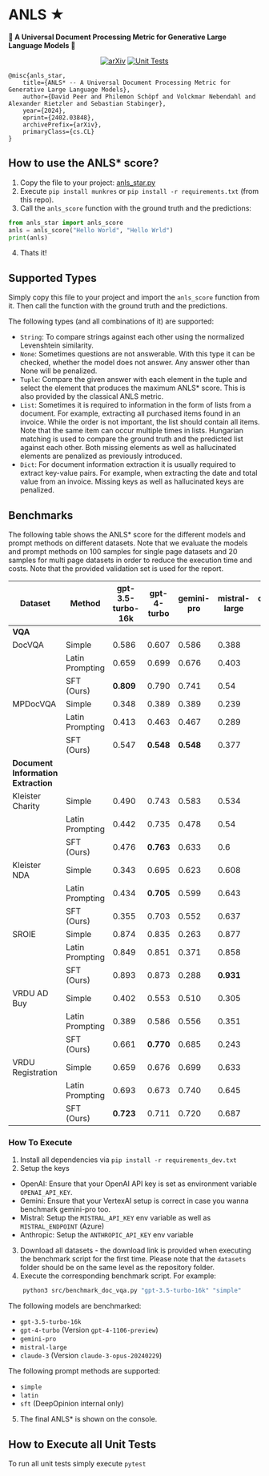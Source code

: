 # ANLS ★
**🌟 A Universal Document Processing Metric for Generative Large Language Models 🌟**

<div align="center">

<a href="">[![arXiv](https://img.shields.io/badge/arXiv-2402.03848-30C251.svg)](https://arxiv.org/abs/2402.03848)</a>
<a href="">![Unit Tests](https://github.com/deepopinion/anls_star_metric/actions/workflows/test.yml/badge.svg)</a>

</div>

    @misc{anls_star,
        title={ANLS* -- A Universal Document Processing Metric for Generative Large Language Models}, 
        author={David Peer and Philemon Schöpf and Volckmar Nebendahl and Alexander Rietzler and Sebastian Stabinger},
        year={2024},
        eprint={2402.03848},
        archivePrefix={arXiv},
        primaryClass={cs.CL}
    }

## How to use the ANLS* score?
1. Copy the file to your project: [anls_star.py](src/anls_star.py)
2. Execute `pip install munkres` or `pip install -r requirements.txt` (from this repo). 
3. Call the `anls_score` function with the ground truth and the predictions:

```python
from anls_star import anls_score
anls = anls_score("Hello World", "Hello Wrld")
print(anls)
```

4. Thats it!

## Supported Types
Simply copy this file to your project and import the `anls_score` function from it. Then call the function with the ground truth and the predictions. 

The following types (and all combinations of it) are supported:
- `String`: To compare strings against each other using the normalized Levenshtein similarity.
- `None`: Sometimes questions are not answerable. With this type it can be checked, whether the model does not answer. Any answer other than None will be penalized.
- `Tuple`: Compare the given answer with each element in the tuple and select the element that produces the maximum ANLS* score. This is also provided by the classical ANLS metric.
- `List`: Sometimes it is required to information in the form of lists from a document. For example, extracting all purchased items found in an invoice. While the order is not important, the list should contain all items. Note that the same item can occur multiple times in lists. Hungarian matching is used to compare the ground truth and the predicted list against each other. Both missing elements as well as hallucinated elements are penalized as previously introduced.
- `Dict`: For document information extraction it is usually required to extract key-value pairs. For example, when extracting the date and total value from an invoice. Missing keys as well as hallucinated keys are penalized.

## Benchmarks

The following table shows the ANLS* score for the different models and prompt methods on different datasets. Note that we evaluate the models and prompt methods on 100 samples for single page datasets and 20 samples for multi page datasets in order to reduce the execution time and costs. Note that the provided validation set is used for the report.


<!-- Use the following page to convert to latex for the paper https://tableconvert.com/markdown-to-latex -->
| Dataset           | Method     | gpt-3.5-turbo-16k | gpt-4-turbo | gemini-pro | mistral-large  | claude-3 |
| ----------------- | ---------- | ----------------- | ----------- | ---------- | -------------- | -------- |
|**VQA**|
| DocVQA            | Simple          | 0.586             | 0.607       | 0.586      | 0.388     |
|                   | Latin Prompting | 0.659             | 0.699       | 0.676      | 0.403     |
|                   | SFT (Ours)      | **0.809**         | 0.790       | 0.741      | 0.54      |
| MPDocVQA          | Simple          | 0.348             | 0.389       | 0.389      | 0.239     |
|                   | Latin Prompting | 0.413             | 0.463       | 0.467      | 0.289     |
|                   | SFT (Ours)      | 0.547             | **0.548**   | **0.548**  | 0.377     |
|**Document Information Extraction**|
| Kleister Charity  | Simple          | 0.490             | 0.743       | 0.583      | 0.534     |
|                   | Latin Prompting | 0.442             | 0.735       | 0.478      | 0.54      |
|                   | SFT (Ours)      | 0.476             | **0.763**   | 0.633      | 0.6       |
| Kleister NDA      | Simple          | 0.343             | 0.695       | 0.623      | 0.608     |
|                   | Latin Prompting | 0.434             | **0.705**   | 0.599      | 0.643     |
|                   | SFT (Ours)      | 0.355             | 0.703       | 0.552      | 0.637     |
| SROIE             | Simple          | 0.874             | 0.835       | 0.263      | 0.877     |
|                   | Latin Prompting | 0.849             | 0.851       | 0.371      | 0.858     |
|                   | SFT (Ours)      | 0.893             | 0.873       | 0.288      | **0.931** |
| VRDU AD Buy       | Simple          | 0.402             | 0.553       | 0.510      | 0.305     |
|                   | Latin Prompting | 0.389             | 0.586       | 0.556      | 0.351     |
|                   | SFT (Ours)      | 0.661             | **0.770**   | 0.685      | 0.243     |
| VRDU Registration | Simple          | 0.659             | 0.676       | 0.699      | 0.633     |
|                   | Latin Prompting | 0.693             | 0.673       | 0.740      | 0.645     |
|                   | SFT (Ours)      | **0.723**         | 0.711       | 0.720      | 0.687     |


### How To Execute
1. Install all dependencies via `pip install -r requirements_dev.txt`
2. Setup the keys
 - OpenAI: Ensure that your OpenAI API key is set as environment variable `OPENAI_API_KEY`. 
 - Gemini: Ensure that your VertexAI setup is correct in case you wanna benchmark gemini-pro too.
 - Mistral: Setup the `MISTRAL_API_KEY` env variable as well as `MISTRAL_ENDPOINT` (Azure)
 - Anthropic: Setup the `ANTHROPIC_API_KEY` env variable
3. Download all datasets - the download link is provided when executing the benchmark script for the first time. Please note that the `datasets` folder should be on the same level as the repository folder.
4. Execute the corresponding benchmark script. For example:

```bash
    python3 src/benchmark_doc_vqa.py "gpt-3.5-turbo-16k" "simple"
```

The following models are benchmarked:
- `gpt-3.5-turbo-16k`
- `gpt-4-turbo` (Version `gpt-4-1106-preview`)
- `gemini-pro`
- `mistral-large`
- `claude-3` (Version `claude-3-opus-20240229`)

The following prompt methods are supported:
- `simple`
- `latin`
- `sft` (DeepOpinion internal only)

5. The final ANLS* is shown on the console. 



## How to Execute all Unit Tests
To run all unit tests simply execute `pytest`
